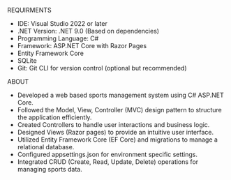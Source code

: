 REQUIRMENTS
- IDE: Visual Studio 2022 or later
- .NET Version: .NET 9.0 (Based on dependencies)
- Programming Language: C#
- Framework: ASP.NET Core with Razor Pages 
- Entity Framework Core
- SQLite 
- Git: Git CLI for version control (optional but recommended)

ABOUT
- Developed a web based sports management system using C# ASP.NET Core.
- Followed the Model, View, Controller (MVC) design pattern to structure the application efficiently.
- Created Controllers to handle user interactions and business logic.
- Designed Views (Razor pages) to provide an intuitive user interface.
- Utilized Entity Framework Core (EF Core) and migrations to manage a relational database.
- Configured appsettings.json for environment specific settings.
- Integrated CRUD (Create, Read, Update, Delete) operations for managing sports data.
